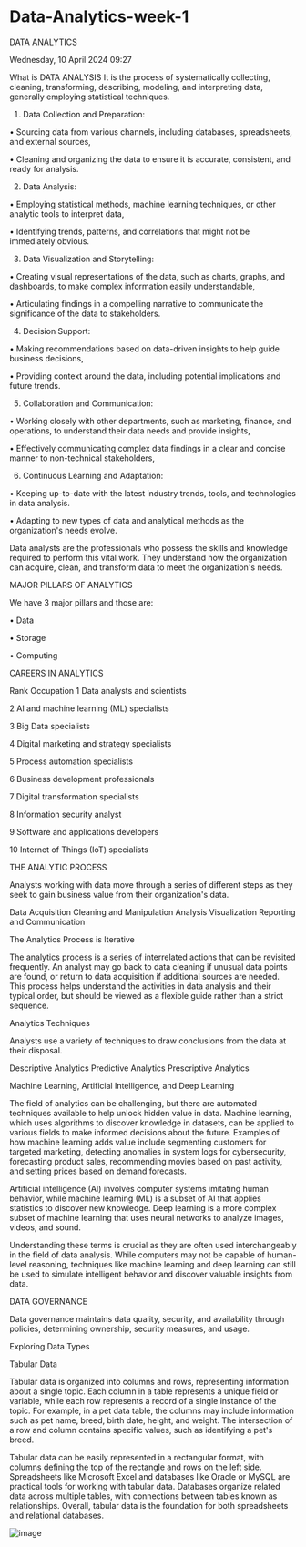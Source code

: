 # Data-Analytics-week-1

DATA ANALYTICS

Wednesday, 10 April 2024
09:27

What is DATA ANALYSIS
It is the process of systematically collecting, cleaning, transforming, describing, modeling, and interpreting data, generally employing statistical techniques.

1. Data Collection and Preparation:

• Sourcing data from various channels, including databases, spreadsheets, and external sources,

• Cleaning and organizing the data to ensure it is accurate, consistent, and ready for analysis.

2. Data Analysis:
   
• Employing statistical methods, machine learning techniques, or other analytic tools to interpret data,

• Identifying trends, patterns, and correlations that might not be immediately obvious.

3. Data Visualization and Storytelling:
   
• Creating visual representations of the data, such as charts, graphs, and dashboards, to make complex information easily understandable,

• Articulating findings in a compelling narrative to communicate the significance of the data to stakeholders.

4. Decision Support:

• Making recommendations based on data-driven insights to help guide business decisions,

• Providing context around the data, including potential implications and future trends.

5. Collaboration and Communication:
    
• Working closely with other departments, such as marketing, finance, and operations, to understand their data needs and provide insights,

• Effectively communicating complex data findings in a clear and concise manner to non-technical stakeholders,

6. Continuous Learning and Adaptation:
    
• Keeping up-to-date with the latest industry trends, tools, and technologies in data analysis.

• Adapting to new types of data and analytical methods as the organization's needs evolve.


Data analysts are the professionals who possess the skills and knowledge required to perform this vital work. 
They understand how the organization can acquire, clean, and transform data to meet the organization's needs.


MAJOR PILLARS OF ANALYTICS

We have 3 major pillars and those are:

• Data

• Storage

• Computing


CAREERS IN ANALYTICS

Rank	Occupation
1	Data analysts and scientists

2	AI and machine learning (ML) specialists

3	Big Data specialists

4	Digital marketing and strategy specialists

5	Process automation specialists

6	Business development professionals

7	Digital transformation specialists

8	Information security analyst

9	Software and applications developers

10	Internet of Things (IoT) specialists


THE ANALYTIC PROCESS

Analysts working with data move through a series of different steps as they seek to gain business value from their organization's data.

Data Acquisition
Cleaning and Manipulation
Analysis
Visualization
Reporting and Communication

The Analytics Process is Iterative

The analytics process is a series of interrelated actions that can be revisited frequently. An analyst may go back to data cleaning if unusual data points are found, or return to data acquisition if additional sources are needed. This process helps understand the activities in data analysis and their typical order, but should be viewed as a flexible guide rather than a strict sequence.

Analytics Techniques

Analysts use a variety of techniques to draw conclusions from the data at their disposal.

Descriptive Analytics
Predictive Analytics
Prescriptive Analytics

Machine Learning, Artificial Intelligence, and Deep Learning

The field of analytics can be challenging, but there are automated techniques available to help unlock hidden value in data. Machine learning, which uses algorithms to discover knowledge in datasets, can be applied to various fields to make informed decisions about the future. Examples of how machine learning adds value include segmenting customers for targeted marketing, detecting anomalies in system logs for cybersecurity, forecasting product sales, recommending movies based on past activity, and setting prices based on demand forecasts.

Artificial intelligence (AI) involves computer systems imitating human behavior, while machine learning (ML) is a subset of AI that applies statistics to discover new knowledge. Deep learning is a more complex subset of machine learning that uses neural networks to analyze images, videos, and sound.

Understanding these terms is crucial as they are often used interchangeably in the field of data analysis. While computers may not be capable of human-level reasoning, techniques like machine learning and deep learning can still be used to simulate intelligent behavior and discover valuable insights from data.

  DATA GOVERNANCE
  
Data governance maintains data quality, security, and availability through policies, determining ownership, security measures, and usage.
 
Exploring Data Types

Tabular Data

Tabular data is organized into columns and rows, representing information about a single topic. Each column in a table represents a unique field or variable, while each row represents a record of a single instance of the topic. For example, in a pet data table, the columns may include information such as pet name, breed, birth date, height, and weight. The intersection of a row and column contains specific values, such as identifying a pet's breed.

Tabular data can be easily represented in a rectangular format, with columns defining the top of the rectangle and rows on the left side. Spreadsheets like Microsoft Excel and databases like Oracle or MySQL are practical tools for working with tabular data. Databases organize related data across multiple tables, with connections between tables known as relationships. Overall, tabular data is the foundation for both spreadsheets and relational databases.

![image](https://github.com/NdiiLe/Data-Analytics-week-1/assets/131252498/8fd65ca6-cd5e-49fc-9802-6a077d3b64bb)



